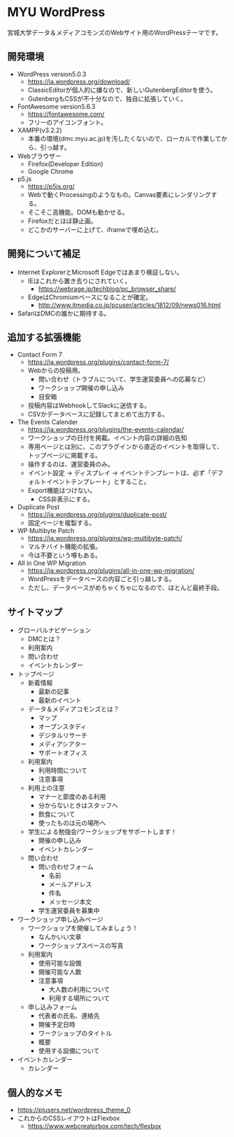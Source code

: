 # MYU WordPress
宮城大学データ＆メディアコモンズのWebサイト用のWordPressテーマです。

## 開発環境
- WordPress version5.0.3
  - https://ja.wordpress.org/download/
  - ClassicEditorが個人的に嫌なので、新しいGutenbergEditorを使う。
  - GutenbergもCSSが不十分なので、独自に拡張していく。
- FontAwesome version5.6.3
  - https://fontawesome.com/
  - フリーのアイコンフォント。
- XAMPP(v3.2.2)
  - 本番の環境(dmc.myu.ac.jp)を汚したくないので、ローカルで作業してから、引っ越す。
- Webブラウザー
  - Firefox(Developer Edition)
  - Google Chrome
- p5.js
  - https://p5js.org/
  - Webで動くProcessingのようなもの。Canvas要素にレンダリングする。
  - そこそこ高機能。DOMも動かせる。
  - Firefoxだとほぼ静止画。
  - どこかのサーバーに上げて、iframeで埋め込む。

## 開発について補足
- Internet ExplorerとMicrosoft Edgeではあまり検証しない。
  - IEはこれから置き去りにされていく。
    - https://webrage.jp/techblog/pc_browser_share/
  - EdgeはChromiumベースになることが確定。
    - http://www.itmedia.co.jp/pcuser/articles/1812/09/news016.html
- SafariはDMCの誰かに期待する。

## 追加する拡張機能
- Contact Form 7
  - https://ja.wordpress.org/plugins/contact-form-7/
  - Webからの投稿用。
    - 問い合わせ（トラブルについて、学生運営委員への応募など）
    - ワークショップ開催の申し込み
    - 目安箱
  - 投稿内容はWebhookしてSlackに送信する。
  - CSVかデータベースに記録してまとめて出力する。
- The Events Calender
  - https://ja.wordpress.org/plugins/the-events-calendar/
  - ワークショップの日付を掲載。イベント内容の詳細の告知
  - 専用ページとは別に、このプラグインから直近のイベントを取得して、トップページに掲載する。
  - 操作するのは、運営委員のみ。
  - イベント設定 -> ディスプレイ -> イベントテンプレートは、必ず「デフォルトイベントテンプレート」とすること。
  - Export機能はつけない。
    - CSS非表示にする。
- Duplicate Post
  - https://ja.wordpress.org/plugins/duplicate-post/
  - 固定ページを複製する。
- WP Multibyte Patch
  - https://ja.wordpress.org/plugins/wp-multibyte-patch/
  - マルチバイト機能の拡張。
  - 今は不要という噂もある。
- All in One WP Migration
  - https://ja.wordpress.org/plugins/all-in-one-wp-migration/
  - WordPressをデータベースの内容ごと引っ越しする。
  - ただし、データベースがめちゃくちゃになるので、ほとんど最終手段。

## サイトマップ
- グローバルナビゲーション
  - DMCとは？
  - 利用案内
  - 問い合わせ
  - イベントカレンダー
- トップページ
  - 新着情報
    - 最新の記事
    - 最新のイベント
  - データ＆メディアコモンズとは？
    - マップ
    - オープンスタディ
    - デジタルリサーチ
    - メディアシアター
    - サポートオフィス
  - 利用案内
    - 利用時間について
    - 注意事項
  - 利用上の注意
    - マナーと節度のある利用
    - 分からないときはスタッフへ
    - 飲食について
    - 使ったものは元の場所へ
  - 学生による勉強会/ワークショップをサポートします！
    - 開催の申し込み
    - イベントカレンダー
  - 問い合わせ
    - 問い合わせフォーム
      - 名前
      - メールアドレス
      - 件名
      - メッセージ本文
    - 学生運営委員を募集中
- ワークショップ申し込みページ
  - ワークショップを開催してみましょう！
    - なんかいい文章
    - ワークショップスペースの写真
  - 利用案内
    - 使用可能な設備
    - 開催可能な人数
    - 注意事項
      - 大人数の利用について
      - 利用する場所について
  - 申し込みフォーム
    - 代表者の氏名、連絡先
    - 開催予定日時
    - ワークショップのタイトル
    - 概要
    - 使用する設備について
- イベントカレンダー
  - カレンダー

## 個人的なメモ
- https://plusers.net/wordpress_theme_0
- これからのCSSレイアウトはFlexbox
  - https://www.webcreatorbox.com/tech/flexbox